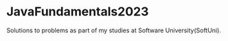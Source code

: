 # JavaFundamentals2023
Solutions to problems as part of my studies at Software University(SoftUni).
